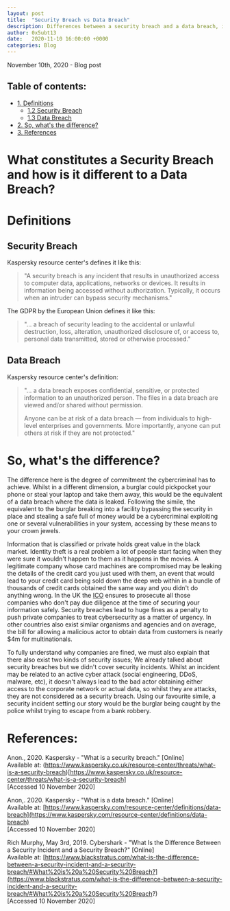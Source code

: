 ```yaml
---
layout: post
title:  "Security Breach vs Data Breach"
description: Differences between a security breach and a data breach, including definitions of both.
author: 0x5ubt13
date:   2020-11-10 16:00:00 +0000
categories: Blog
---
```

November 10th, 2020 - Blog post

## Table of contents:
* <a href="https://0x5ubt13.github.io/blog/2020/11/10/Security-Breach-vs-Data-Breach.html#definitions">1. Definitions</a>
  * <a href="https://0x5ubt13.github.io/blog/2020/11/10/Security-Breach-vs-Data-Breach.html#sec_breach">1.2  Security Breach</a>
  * <a href="https://0x5ubt13.github.io/blog/2020/11/10/Security-Breach-vs-Data-Breach.html#data_breach">1.3  Data Breach</a>
* <a href="https://0x5ubt13.github.io/blog/2020/11/10/Security-Breach-vs-Data-Breach.html#diff">2. So, what's the difference?</a>
* <a href="https://0x5ubt13.github.io/blog/2020/11/10/Security-Breach-vs-Data-Breach.html#refs">3. References</a>


# What constitutes a Security Breach and how is it different to a Data Breach?

# <a id="definitions">Definitions</a>

## <a id="sec_breach">Security Breach</a>
Kaspersky resource center's defines it like this:

> "A security breach is any incident that results in unauthorized access to computer data, applications, networks or devices. It results in information being accessed without authorization. Typically, it occurs when an intruder can bypass security mechanisms."

The GDPR by the European Union defines it like this:
> "... a breach of security leading to the accidental or unlawful destruction, loss, alteration, unauthorized disclosure of, or access to, personal data transmitted, stored or otherwise processed."

## <a id="data_breach">Data Breach</a>
Kaspersky resource center's definition:

> "... a data breach exposes confidential, sensitive, or protected information to an unauthorized person. The files in a data breach are viewed and/or shared without permission.
>
> Anyone can be at risk of a data breach — from individuals to high-level enterprises and governments. More importantly, anyone can put others at risk if they are not protected."

 

# <a id="diff">So, what's the difference?</a>

The difference here is the degree of commitment the cybercriminal has to achieve. Whilst in a different dimension, a burglar could pickpocket your phone or steal your laptop and take them away, this would be the equivalent of a data breach where the data is leaked. Following the simile, the equivalent to the burglar breaking into a facility bypassing the security in place and stealing a safe full of money would be a cybercriminal exploiting one or several vulnerabilities in your system, accessing by these means to your crown jewels.

Information that is classified or private holds great value in the black market. Identity theft is a real problem a lot of people start facing when they were sure it wouldn't happen to them as it happens in the movies. A legitimate company whose card machines are compromised may be leaking the details of the credit card you just used with them, an event that would lead to your credit card being sold down the deep web within in a bundle of thousands of credit cards obtained the same way and you didn't do anything wrong. In the UK the [ICO](https://ico.org.uk/) ensures to prosecute all those companies who don't pay due diligence at the time of securing your information safely. 
Security breaches lead to huge fines as a penalty to push private companies to treat cybersecurity as a matter of urgency. In other countries also exist similar organisms and agencies and on average, the bill for allowing a malicious actor to obtain data from customers is nearly $4m for multinationals.

To fully understand why companies are fined, we must also explain that there also exist two kinds of security issues; We already talked about security breaches but we didn't cover security incidents. Whilst an incident may be related to an active cyber attack (social engineering, DDoS, malware, etc), it doesn't always lead to the bad actor obtaining either access to the corporate network or actual data, so whilst they are attacks, they are not considered as a security breach. Using our favourite simile, a security incident setting our story would be the burglar being caught by the police whilst trying to escape from a bank robbery.

 

# <a id="refs">References:</a>

Anon., 2020. Kaspersky - "What is a security breach." [Online]\
Available at: (https://www.kaspersky.co.uk/resource-center/threats/what-is-a-security-breach)[https://www.kaspersky.co.uk/resource-center/threats/what-is-a-security-breach] \
[Accessed 10 November 2020]

Anon,. 2020. Kaspersky - "What is a data breach." [Online] \
Available at: [https://www.kaspersky.com/resource-center/definitions/data-breach](https://www.kaspersky.com/resource-center/definitions/data-breach) \
[Accessed 10 November 2020]

Rich Murphy, May 3rd, 2019. Cybershark - "What Is the Difference Between a Security Incident and a Security Breach?" [Online] \
Available at: [https://www.blackstratus.com/what-is-the-difference-between-a-security-incident-and-a-security-breach/#What%20is%20a%20Security%20Breach?](https://www.blackstratus.com/what-is-the-difference-between-a-security-incident-and-a-security-breach/#What%20is%20a%20Security%20Breach?) \
[Accessed 10 November 2020]